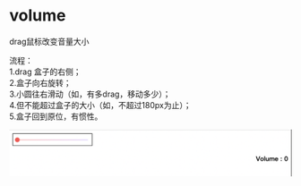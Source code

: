 # volume
drag鼠标改变音量大小
  
流程：  
1.drag 盒子的右侧；  
2.盒子向右旋转；  
3.小圆往右滑动（如，有多drag，移动多少）；  
4.但不能超过盒子的大小（如，不超过180px为止）；  
5.盒子回到原位，有惯性。  

![image](https://github.com/jjjinnni/volume/blob/main/volume/img/image.png)
